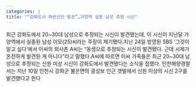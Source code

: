 ```yaml
---
categories: j
title: "“강화도서 하반신만 발견”…가양역 실종 남성 추정 시신"
---
```

최근 강화도에서 20~30대 남성으로 추정되는 시신이 발견됐는데, 이 시신이 지난달 가양역에서 실종된 남성 이모(25)씨라는 주장이 제기됐다.지난 24일 방영된 SBS ‘그것이 알고 싶다’에서 이씨의 외사촌 A씨는 “동생으로 추정되는 시신이 발견됐다. 근데 시체가 온전하게 발견된 게 아니다”라고 말했다.A씨에 따르면 이씨 가족들은 최근 20~30대 남성으로 추정되는 신원 미상 시신이 강화도에서 발견됐다는 소식을 접했다. 인천해양경찰서는 지난 10일 인천시 강화군 불은면의 광성보 인근 갯벌에서 신원 미상의 시신 2구를 발견했다고 한다